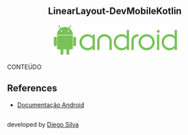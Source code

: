 <h2 align="center">LinearLayout-DevMobileKotlin</h2>

<p align = "center">
<img src="https://github.com/diegobsilva10/LinearLayout-DevMobileKotlin/blob/main/app/src/main/res/drawable-v24/png.png?raw=true" width="300px"/>
</p>

CONTEÚDO


## References

- [Documentação Android](https://developer.android.com/reference/android/widget/LinearLayout?hl=pt-br#summary)

##


developed by [Diego Silva](https://www.linkedin.com/in/diego-silva-2479711a7/)
